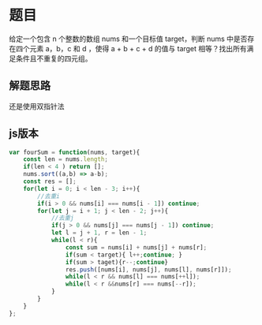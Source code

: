 # 题目

给定一个包含 n 个整数的数组 nums 和一个目标值 target，判断 nums 中是否存在四个元素 a，b，c 和 d ，使得 a + b + c + d 的值与 target 相等？找出所有满足条件且不重复的四元组。

## 解题思路

还是使用双指针法

## js版本

~~~javascript
var fourSum = function(nums, target){
    const len = nums.length;
    if(len < 4 ) return [];
    nums.sort((a,b) => a-b);
    const res = [];
    for(let i = 0; i < len - 3; i++){
        //去重i
        if(i > 0 && nums[i] === nums[i - 1]) continue;
        for(let j = i + 1; j < len - 2; j++){
            //去重j
            if(j > 0 && nums[j] === nums[j - 1]) continue;
            let l = j + 1, r = len - 1;
            while(l < r){
                const sum = nums[i] + nums[j] + nums[r];
                if(sum < target){ l++;continue; }
                if(sum > taget){r--;continue}
                res.push([nums[i], nums[j], nums[l], nums[r]]);
                while(l < r && nums[l] === nums[++l]);
                while(l < r &&nums[r] === nums[--r]);
            }
        }
    }
};
~~~